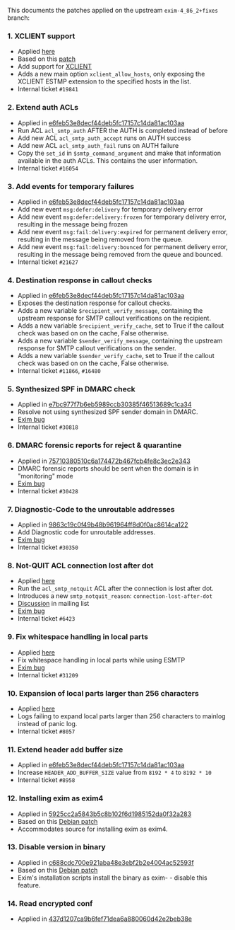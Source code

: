 This documents the patches applied on the upstream `exim-4_86_2+fixes` branch:

### 1. XCLIENT support

 - Applied [here](https://github.com/SpamExperts/exim/commit/e6feb53e8decf44deb5fc17157c14da81ac103aa#diff-7920db0a989e807c464ddea0d20a7202R1104)
 - Based on this [patch](http://highsecure.ru/patch-exim-xclient)
 - Add support for [XCLIENT](http://www.postfix.org/XCLIENT_README.html)
 - Adds a new main option `xclient_allow_hosts`, only exposing the XCLIENT
   ESTMP extension to the specified hosts in the list.
 - Internal ticket `#19841`

### 2. Extend auth ACLs

 - Applied in [e6feb53e8decf44deb5fc17157c14da81ac103aa](https://github.com/SpamExperts/exim/commit/e6feb53e8decf44deb5fc17157c14da81ac103aa)
 - Run ACL `acl_smtp_auth` AFTER the AUTH is completed instead of before
 - Add new ACL `acl_smtp_auth_accept` runs on AUTH success
 - Add new ACL `acl_smtp_auth_fail` runs on AUTH failure
 - Copy the `set_id` in `$smtp_command_argument` and make that information
   available in the auth ACLs. This contains the user information.
 - Internal ticket `#16054`

### 3. Add events for temporary failures

 - Applied in [e6feb53e8decf44deb5fc17157c14da81ac103aa](https://github.com/SpamExperts/exim/commit/e6feb53e8decf44deb5fc17157c14da81ac103aa)
 - Add new event `msg:defer:delivery` for temporary delivery error
 - Add new event `msg:defer:delivery:frozen` for temporary delivery error,
   resulting in the message being frozen
 - Add new event `msg:fail:delivery:expired` for permanent delivery error,
   resulting in the message being removed from the queue.
 - Add new event `msg:fail:delivery:bounced` for permanent delivery error,
   resulting in the message being removed from the queue and bounced.
 - Internal ticket `#21627`

### 4. Destination response in callout checks

 - Applied in [e6feb53e8decf44deb5fc17157c14da81ac103aa](https://github.com/SpamExperts/exim/commit/e6feb53e8decf44deb5fc17157c14da81ac103aa)
 - Exposes the destination response for callout checks.
 - Adds a new variable `$recipient_verify_message`, containing the upstream
   response for SMTP callout verifications on the recipient.
 - Adds a new variable `$recipient_verify_cache`, set to True if the callout
   check was based on on the cache, False otherwise.
 - Adds a new variable `$sender_verify_message`, containing the upstream
   response for SMTP callout verifications on the sender.
 - Adds a new variable `$sender_verify_cache`, set to True if the callout
   check was based on on the cache, False otherwise.
 - Internal ticket `#11866`, `#16480`

### 5. Synthesized SPF in DMARC check

 - Applied in [e7bc977f7b6eb5989ccb30385f46513689c1ca34](https://github.com/SpamExperts/exim/commit/e7bc977f7b6eb5989ccb30385f46513689c1ca34)
 - Resolve not using synthesized SPF sender domain in DMARC.
 - [Exim bug](https://bugs.exim.org/show_bug.cgi?id=1994)
 - Internal ticket `#30818`

### 6. DMARC forensic reports for reject & quarantine

 - Applied in [75710380510c6a174472b467fcb4fe8c3ec2e343](https://github.com/SpamExperts/exim/commit/75710380510c6a174472b467fcb4fe8c3ec2e343)
 - DMARC forensic reports should be sent when the domain is in "monitoring" mode
 - [Exim bug](https://bugs.exim.org/show_bug.cgi?id=1846)
 - Internal ticket `#30428`

### 7. Diagnostic-Code to the unroutable addresses

 - Applied in [9863c19c0f49b48b961964ff8d0f0ac8614ca122](https://github.com/SpamExperts/exim/commit/9863c19c0f49b48b961964ff8d0f0ac8614ca122)
 - Add Diagnostic code for unroutable addresses.
 - [Exim bug](https://bugs.exim.org/show_bug.cgi?id=1846)
 - Internal ticket `#30350`

### 8. Not-QUIT ACL connection lost after dot

 - Applied [here](https://github.com/SpamExperts/exim/commit/e6feb53e8decf44deb5fc17157c14da81ac103aa#diff-9e69cea182c1366d6c233904d02dd6f5R3940)
 - Run the `acl_smtp_notquit` ACL after the connection is lost after dot.
 - Introduces a new `smtp_notquit_reason`: `connection-lost-after-dot`
 - [Discussion](https://lists.exim.org/lurker/message/20100429.041922.9368f358.en.html)
   in mailing list
 - [Exim bug](https://bugs.exim.org/show_bug.cgi?id=1872)
 - Internal ticket `#6423`

### 9. Fix whitespace handling in local parts

 - Applied [here](https://github.com/SpamExperts/exim/commit/5e96a79f69cf824453cd8076b567b7d132d17a81)
 - Fix whitespace handling in local parts while using ESMTP
 - [Exim bug](https://bugs.exim.org/show_bug.cgi?id=2025)
 - Internal ticket `#31209`

### 10. Expansion of local parts larger than 256 characters

 - Applied [here](https://github.com/SpamExperts/exim/commit/e6feb53e8decf44deb5fc17157c14da81ac103aa#diff-00e3894f6b3b9588a830015de0bb06edR1796)
 - Logs failing to expand local parts larger than 256 characters to mainlog
   instead of panic log.
 - Internal ticket `#8057`

### 11. Extend header add buffer size

 - Applied in [e6feb53e8decf44deb5fc17157c14da81ac103aa](https://github.com/SpamExperts/exim/commit/e6feb53e8decf44deb5fc17157c14da81ac103aa)
 - Increase `HEADER_ADD_BUFFER_SIZE` value from `8192 * 4` to `8192 * 10`
 - Internal ticket `#8958`

### 12. Installing exim as exim4

 - Applied in [5925cc2a5843b5c8b102f6d1985152da0f32a283](https://github.com/SpamExperts/exim/commit/5925cc2a5843b5c8b102f6d1985152da0f32a283)
 - Based on this [Debian patch](https://anonscm.debian.org/git/pkg-exim4/exim4.git/tree/debian/patches/32_exim4.dpatch)
 - Accommodates source for installing exim as exim4.

### 13. Disable version in binary

 - Applied in [c688cdc700e921aba48e3ebf2b2e4004ac52593f](https://github.com/SpamExperts/exim/commit/c688cdc700e921aba48e3ebf2b2e4004ac52593f)
 - Based on this [Debian patch](https://anonscm.debian.org/git/pkg-exim4/exim4.git/tree/debian/patches/35_install.dpatch)
 - Exim's installation scripts install the binary as exim-<version> - disable
   this feature.

### 14. Read encrypted conf

 - Applied in [437d1207ca9b6fef71dea6a880060d42e2beb38e](https://github.com/SpamExperts/exim/commit/437d1207ca9b6fef71dea6a880060d42e2beb38e)

